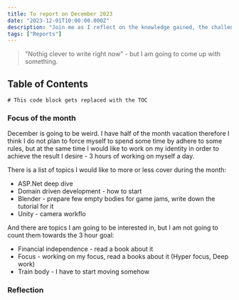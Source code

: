 ```yaml
---
title: To report on December 2023
date: "2023-12-01T10:00:00.000Z"
description: "Join me as I reflect on the knowledge gained, the challenges conquered, and the hours dedicated to learning various subjects during the month of December 2023"
tags: ["Reports"]
---
```


> "Nothig clever to write right now" - but I am going to come up with something.

## Table of Contents

```toc
# This code block gets replaced with the TOC
```

### Focus of the month

December is going to be weird. I have half of the month vacation therefore I think I do not plan to force myself to spend some time by adhere to some rules, but at the same time I would like to work on my identity in order to achieve the result I desire - 3 hours of working on myself a day.

There is a list of topics I would like to more or less cover during the month:

* ASP.Net deep dive
* Domain driven development - how to start
* Blender - prepare few empty bodies for game jams, write down the tutorial for it
* Unity - camera workflo

And there are topics I am going to be interested in, but I am not going to count them towards the 3 hour goal:

* Financial independence - read a book about it
* Focus - working on my focus, read a books about it (Hyper focus, Deep work)
* Train body - I have to start moving somehow



### Reflection

